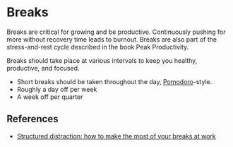 ---
---
# Breaks

Breaks are critical for growing and be productive. Continuously pushing for more
without recovery time leads to burnout. Breaks are also part of the
stress-and-rest cycle described in the book Peak Productivity.

Breaks should take place at various intervals to keep you healthy, productive,
and focused.
- Short breaks should be taken throughout the day,
  [Pomodoro](/productivity/pomodoro.md)-style.
- Roughly a day off per week
- A week off per quarter

## References

- [Structured distraction: how to make the most of your breaks at
  work](https://nesslabs.com/structured-distraction-breaks-at-work)
